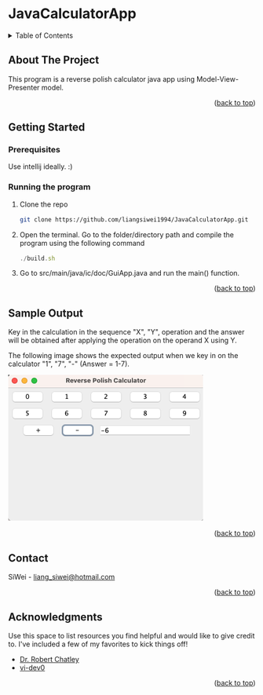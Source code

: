 <a name="readme-top"></a>
# JavaCalculatorApp

<!-- TABLE OF CONTENTS -->
<details>
  <summary>Table of Contents</summary>
  <ol>
    <li><a href="#about-the-project">About The Project</a></li>
    <li>
      <a href="#getting-started">Getting Started</a>
      <ul>
        <li><a href="#prerequisites">Prerequisites</a></li>
        <li><a href="#running-the-program">Running the Program</a></li>
      </ul>
    </li>
    <li><a href="#sample-output">Sample Output</a></li>
    <li><a href="#contact">Contact</a></li>
    <li><a href="#acknowledgments">Acknowledgments</a></li>
  </ol>
</details>


<!-- ABOUT THE PROJECT -->
## About The Project

This program is a reverse polish calculator java app using Model-View-Presenter model.

<p align="right">(<a href="#readme-top">back to top</a>)</p>


<!-- GETTING STARTED -->
## Getting Started

### Prerequisites

Use intellij ideally. :)

### Running the program

1. Clone the repo
   ```sh
   git clone https://github.com/liangsiwei1994/JavaCalculatorApp.git
   ```
2. Open the terminal. Go to the folder/directory path and compile the program using the following command
   ```js
   ./build.sh
   ```
3. Go to src/main/java/ic/doc/GuiApp.java and run the main() function.

<p align="right">(<a href="#readme-top">back to top</a>)</p>



<!-- SAMPLE OUTPUT -->
## Sample Output

Key in the calculation in the sequence "X", "Y", operation and the answer will be obtained after applying the operation on the operand X using Y. 

The following image shows the expected output when we key in on the calculator "1", "7", "-" (Answer = 1-7).

![sampleoutput-screenshot][sampleoutput-screenshot]

<p align="right">(<a href="#readme-top">back to top</a>)</p>


<!-- CONTACT -->
## Contact

SiWei - liang_siwei@hotmail.com

<p align="right">(<a href="#readme-top">back to top</a>)</p>



<!-- ACKNOWLEDGMENTS -->
## Acknowledgments

Use this space to list resources you find helpful and would like to give credit to. I've included a few of my favorites to kick things off!

* [Dr. Robert Chatley](https://www.doc.ic.ac.uk/~rbc/)
* [vi-dev0](https://github.com/othneildrew/Best-README-Template.git)

<p align="right">(<a href="#readme-top">back to top</a>)</p>



<!-- MARKDOWN LINKS & IMAGES -->
[sampleoutput-screenshot]: images/SampleOutput.png
